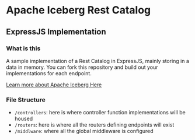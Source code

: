 # Apache Iceberg Rest Catalog
## ExpressJS Implementation

### What is this

A sample implementation of a Rest Catalog in ExpressJS, mainly storing in a data in memory. You can fork this repository and build out your implementations for each endpoint.

[Learn more about Apache Iceberg Here](https://www.dremio.com/subsurface/apache-iceberg-101-your-guide-to-learning-apache-iceberg-concepts-and-practices/)

### File Structure

- `/controllers`: here is where controller function implementations will be housed
- `/routers`: here is where all the routers defining endpoints will exist
- `/middlware`: where all the global middleware is configured